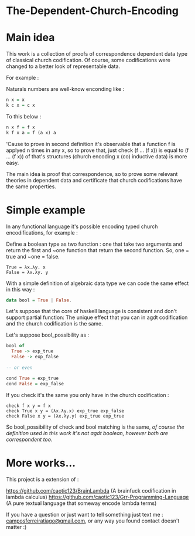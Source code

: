 # The-Dependent-Church-Encoding

# Main idea 
This work is a collection of proofs of correspondence dependent data type of classical church codification.
Of course, some codifications were changed to a better look of representable data.

For example :

Naturals numbers are well-know enconding like : 

```haskell
n x = x
k c x = c x
```

To this below :
```haskell
n x f = f x
k f x a = f (a x) a
```

'Cause to prove in second definition it's observable that a function f is applyed n times in any x, so to prove that, just check (f ... (f x)) is equal to (f ... (f x)) of that's
structures (church encoding x (co) inductive data) is more easy.

The main idea is proof that correspondence, so to prove some relevant theories in dependent data and certificate that church codifications have the same properties.

# Simple example

In any functional language it's possible encoding typed church encodifications, for example :

Define a boolean type as two function : one that take two arguments and return the first and ~one function that return the second function.
So, one = true and ~one = false.
```
True = λx.λy. x
False = λx.λy. y
```
With a simple definition of algebraic data type we can code the same effect in this way :

```haskell
data bool = True | False.
```

Let's suppose that the core of haskell language is consistent and don't support partial function:
The unique effect that you can in agdt codification and the church codification is the same.

Let's suppose bool_possibility as :

```haskell
bool of
  True -> exp_true
  False -> exp_false
  
-- or even

cond True = exp_true
cond False = exp_false
```

If you check it's the same you only have in the church codification :
```
check f x y = f x
check True x y = (λx.λy.x) exp_true exp_false
check False x y = (λx.λy.y) exp_true exp_true
```


So bool_possibility of check and bool matching is the same, *of course the definition used in this work it's not agdt boolean, however both are correspondent too*.


# More works...

This project is a extension of :

https://github.com/caotic123/BrainLambda (A brainfuck codification in lambda calculus)
https://github.com/caotic123/Grr-Programming-Language (A pure textual language that someway encode lambda terms)

If you have a question or just want to tell something just text me : camposferreiratiago@gmail.com, or any way you found contact doesn't matter :)